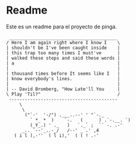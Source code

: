 Readme
=======
Este es un readme para el proyecto de pinga.

     _________________________________________ 
    / Here I am again right where I know I    \
    | shouldn't be I've been caught inside    |
    | this trap too many times I must've      |
    | walked these steps and said these words |
    | a                                       |
    |                                         |
    | thousand times before It seems like I   |
    | know everybody's lines.                 |
    |                                         |
    | -- David Bromberg, "How Late'll You     |
    \ Play 'Til?"                             /
     ----------------------------------------- 
         \
          \
           ("`-'  '-/") .___..--' ' "`-._
             ` *_ *  )    `-.   (      ) .`-.__. `)
             (_Y_.) ' ._   )   `._` ;  `` -. .-'
          _.. `--'_..-_/   /--' _ .' ,4
       ( i l ),-''  ( l i),'  ( ( ! .-'   

